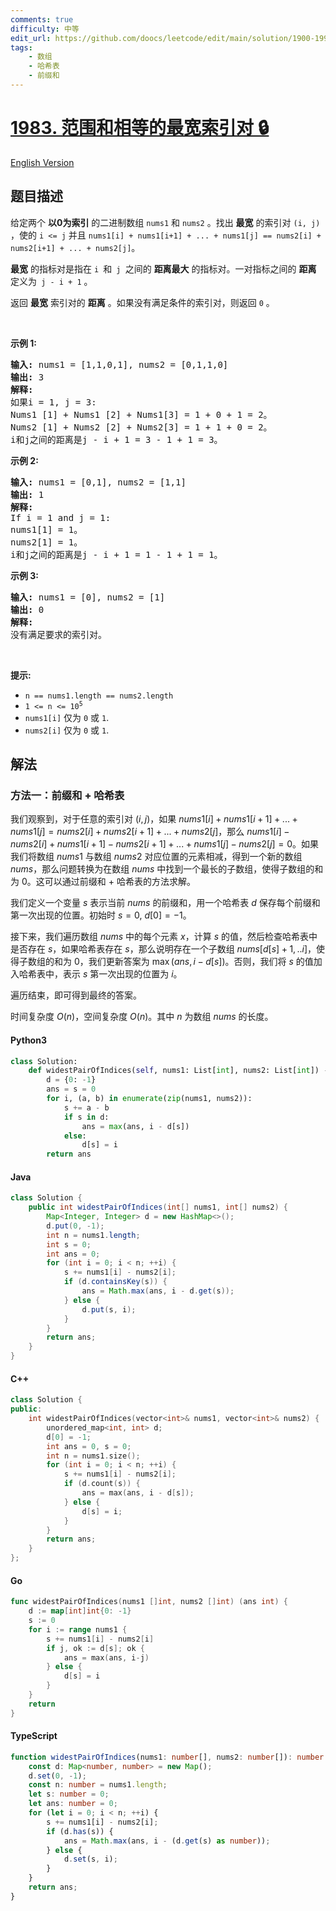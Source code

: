 ```yaml
---
comments: true
difficulty: 中等
edit_url: https://github.com/doocs/leetcode/edit/main/solution/1900-1999/1983.Widest%20Pair%20of%20Indices%20With%20Equal%20Range%20Sum/README.md
tags:
    - 数组
    - 哈希表
    - 前缀和
---
```


<!-- problem:start -->

# [1983. 范围和相等的最宽索引对 🔒](https://leetcode.cn/problems/widest-pair-of-indices-with-equal-range-sum)

[English Version](/solution/1900-1999/1983.Widest%20Pair%20of%20Indices%20With%20Equal%20Range%20Sum/README_EN.md)

## 题目描述

<!-- description:start -->

<p>给定两个 <strong>以0为索引</strong> 的二进制数组 <code>nums1</code> 和 <code>nums2</code> 。找出 <strong>最宽</strong> 的索引对 <code>(i, j)</code> ，使的&nbsp;<code>i &lt;= j</code>&nbsp;并且&nbsp;<code>nums1[i] + nums1[i+1] + ... + nums1[j] == nums2[i] + nums2[i+1] + ... + nums2[j]</code>。</p>

<p><strong>最宽</strong> 的指标对是指在 <code>i </code>和<code> j </code>之间的 <strong>距离最大</strong> 的指标对。一对指标之间的 <strong>距离</strong> 定义为<code> j - i + 1</code> 。</p>

<p>返回 <strong>最宽</strong> 索引对的 <strong>距离</strong> 。如果没有满足条件的索引对，则返回 <code>0</code> 。</p>

<p>&nbsp;</p>

<p><strong>示例 1:</strong></p>

<pre>
<strong>输入:</strong> nums1 = [1,1,0,1], nums2 = [0,1,1,0]
<strong>输出:</strong> 3
<strong>解释:</strong>
如果i = 1, j = 3:
Nums1 [1] + Nums1 [2] + Nums1[3] = 1 + 0 + 1 = 2。
Nums2 [1] + Nums2 [2] + Nums2[3] = 1 + 1 + 0 = 2。
i和j之间的距离是j - i + 1 = 3 - 1 + 1 = 3。
</pre>

<p><strong>示例 2:</strong></p>

<pre>
<strong>输入:</strong> nums1 = [0,1], nums2 = [1,1]
<strong>输出:</strong> 1
<strong>解释:
</strong>If i = 1 and j = 1:
nums1[1] = 1。
nums2[1] = 1。
i和j之间的距离是j - i + 1 = 1 - 1 + 1 = 1。
</pre>

<p><strong>示例 3:</strong></p>

<pre>
<strong>输入:</strong> nums1 = [0], nums2 = [1]
<strong>输出:</strong> 0
<strong>解释:
</strong>没有满足要求的索引对。
</pre>

<p>&nbsp;</p>

<p><strong>提示:</strong></p>

<ul>
	<li><code>n == nums1.length == nums2.length</code></li>
	<li><code>1 &lt;= n &lt;= 10<sup>5</sup></code></li>
	<li><code>nums1[i]</code>&nbsp;仅为&nbsp;<code>0</code>&nbsp;或&nbsp;<code>1</code>.</li>
	<li><code>nums2[i]</code>&nbsp;仅为&nbsp;<code>0</code>&nbsp;或&nbsp;<code>1</code>.</li>
</ul>

<!-- description:end -->

## 解法

<!-- solution:start -->

### 方法一：前缀和 + 哈希表

我们观察到，对于任意的索引对 $(i, j)$，如果 $nums1[i] + nums1[i+1] + ... + nums1[j] = nums2[i] + nums2[i+1] + ... + nums2[j]$，那么 $nums1[i] - nums2[i] + nums1[i+1] - nums2[i+1] + ... + nums1[j] - nums2[j] = 0$。如果我们将数组 $nums1$ 与数组 $nums2$ 对应位置的元素相减，得到一个新的数组 $nums$，那么问题转换为在数组 $nums$ 中找到一个最长的子数组，使得子数组的和为 $0$。这可以通过前缀和 + 哈希表的方法求解。

我们定义一个变量 $s$ 表示当前 $nums$ 的前缀和，用一个哈希表 $d$ 保存每个前缀和第一次出现的位置。初始时 $s = 0$, $d[0] = -1$。

接下来，我们遍历数组 $nums$ 中的每个元素 $x$，计算 $s$ 的值，然后检查哈希表中是否存在 $s$，如果哈希表存在 $s$，那么说明存在一个子数组 $nums[d[s]+1,..i]$，使得子数组的和为 $0$，我们更新答案为 $\max(ans, i - d[s])$。否则，我们将 $s$ 的值加入哈希表中，表示 $s$ 第一次出现的位置为 $i$。

遍历结束，即可得到最终的答案。

时间复杂度 $O(n)$，空间复杂度 $O(n)$。其中 $n$ 为数组 $nums$ 的长度。

<!-- tabs:start -->

#### Python3

```python
class Solution:
    def widestPairOfIndices(self, nums1: List[int], nums2: List[int]) -> int:
        d = {0: -1}
        ans = s = 0
        for i, (a, b) in enumerate(zip(nums1, nums2)):
            s += a - b
            if s in d:
                ans = max(ans, i - d[s])
            else:
                d[s] = i
        return ans
```

#### Java

```java
class Solution {
    public int widestPairOfIndices(int[] nums1, int[] nums2) {
        Map<Integer, Integer> d = new HashMap<>();
        d.put(0, -1);
        int n = nums1.length;
        int s = 0;
        int ans = 0;
        for (int i = 0; i < n; ++i) {
            s += nums1[i] - nums2[i];
            if (d.containsKey(s)) {
                ans = Math.max(ans, i - d.get(s));
            } else {
                d.put(s, i);
            }
        }
        return ans;
    }
}
```

#### C++

```cpp
class Solution {
public:
    int widestPairOfIndices(vector<int>& nums1, vector<int>& nums2) {
        unordered_map<int, int> d;
        d[0] = -1;
        int ans = 0, s = 0;
        int n = nums1.size();
        for (int i = 0; i < n; ++i) {
            s += nums1[i] - nums2[i];
            if (d.count(s)) {
                ans = max(ans, i - d[s]);
            } else {
                d[s] = i;
            }
        }
        return ans;
    }
};
```

#### Go

```go
func widestPairOfIndices(nums1 []int, nums2 []int) (ans int) {
	d := map[int]int{0: -1}
	s := 0
	for i := range nums1 {
		s += nums1[i] - nums2[i]
		if j, ok := d[s]; ok {
			ans = max(ans, i-j)
		} else {
			d[s] = i
		}
	}
	return
}
```

#### TypeScript

```ts
function widestPairOfIndices(nums1: number[], nums2: number[]): number {
    const d: Map<number, number> = new Map();
    d.set(0, -1);
    const n: number = nums1.length;
    let s: number = 0;
    let ans: number = 0;
    for (let i = 0; i < n; ++i) {
        s += nums1[i] - nums2[i];
        if (d.has(s)) {
            ans = Math.max(ans, i - (d.get(s) as number));
        } else {
            d.set(s, i);
        }
    }
    return ans;
}
```

<!-- tabs:end -->

<!-- solution:end -->

<!-- problem:end -->
